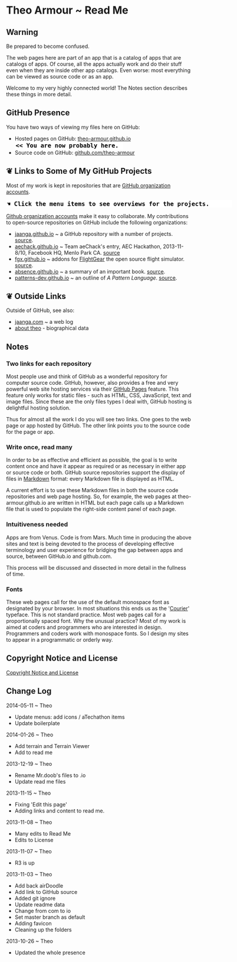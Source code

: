 Theo Armour ~ Read Me
======================

## Warning
Be prepared to become confused.

The web pages here are part of an app that is a catalog of apps that are catalogs of apps.
Of course, all the apps actually work and do their stuff even when they are inside other app catalogs.
Even worse: most everything can be viewed as source code or as an app.

Welcome to my very highly connected world! The Notes section describes these things in more detail.

## GitHub Presence
You have two ways of viewing my files here on GitHub:

* Hosted pages on GitHub: [theo-armour.github.io]( http://theo-armour.github.io/ "View the files as apps." ) <input value="<< You are now probably here." size=28 style="font:bold 12pt monospace;border-width:0;" >
* Source code on GitHub: [github.com/theo-armour]( https://github.com/theo-armour "View the files as source code." )  <scan style=display:none ><< You are now probably here.</scan>

## &#x2766; Links to Some of My GitHub Projects
Most of my work is kept in repositories that are [GitHub organization accounts]( https://github.com/blog/674-introducing-organizations "Thanks, GitHub" ).

<input value="&#x261A; Click the menu items to see overviews for the projects." size=60 style="font:bold 12pt monospace;border-width:0;" >

[Github organization accounts]( https://help.github.com/articles/creating-a-new-organization-account--2 ) make it easy to collaborate.
My contributions to open-source repositories on GitHub include the following organizations:

* [jaanga.github.io]( http://jaanga.github.io ) ~ a GitHub repository with a number of projects. [source]( http://github.com/jaanga ).
* [aechack.github.io]( http://aechack.github.io ) ~ Team aeChack's entry, AEC Hackathon, 2013-11-8/10, Facebook HQ, Menlo Park CA. [source]( http://github.com/aechack/aeChack.github.io )
* [fgx.github.io]( http://fgx.github.io )  ~ addons for [FlightGear]( http://www.flightgear.org/ ) the open source flight simulator. [source]( http://github.com/fgx ).
* [absence.github.io]( http://absence.github.io ) ~  a summary of an important book. [source]( http://github.com/absence ).
* [patterns-dev.github.io]( http://patterns-dev.github.io ) ~ an outline of <i>A Pattern Language</i>. [source]( http://github.com/patterns-dev ).

<!--
<a href=JavaScript:alert('hi');parent.ifr.src="home/r1/info-more.html"; >More</a> ~ work on theo-armour.github.io
-->

## &#x2766; Outside Links

Outside of GitHub, see also:

* [jaanga.com]( http://jaanga.com ) ~ a web log
* [about theo]( http://theoarmour.com/p/about-theo.html ) -  biographical data


## Notes

### Two links for each repository
Most people use and think of GitHub as a wonderful repository for computer source code.
GitHub, however, also provides a free and very powerful web site hosting services via their [GitHub Pages]( http://pages.github.com/ "Thank you, GitHub!" ) feature.
This feature only works for static files - such as HTML, CSS, JavaScript, text and image files.
Since these are the only files types I deal with, GitHub hosting is delightful hosting solution.

Thus for almost all the work I do you will see two links. One goes to the web page or app hosted by GitHub.
The other link points you to the source code for the page or app.

### Write once, read many
In order to be as effective and efficient as possible, the goal is to write content once and have it appear as required or as necessary in either app or source code or both.
GitHub source repositories support the display of files in [Markdown]( http://en.wikipedia.org/wiki/Markdown ) format: every Markdown file is displayed as HTML.

A current effort is to use these Markdown files in both the source code repositories and web page hosting.
So, for example, the web pages at theo-armour.github.io are written in HTML but each page calls up a Markdown file
that is used to populate the right-side content panel of each page.

### Intuitiveness needed
Apps are from Venus. Code is from Mars. Much time in producing the above sites and text is being devoted
to the process of developing effective terminology and user experience for bridging the gap between apps and source, between GitHub.io and github.com.

This process will be discussed and dissected in more detail in the fullness of time.

### Fonts
These web pages call for the use of the default monospace font as designated by your browser. In most situations this ends us as the '[Courier]( http://en.wikipedia.org/wiki/Courier_(typeface) )' typeface.
This is not standard practice. Most web pages call for a proportionally spaced font. Why the unusual practice? Most of my work is aimed at coders and programmers who are interested in design.
Programmers and coders work with monospace fonts. So I design my sites to appear in a programmatic or orderly way.



## Copyright Notice and License
[ Copyright Notice and License ]( https://github.com/theo-armour/copyright-notice-and-license.md )



## Change Log

2014-05-11 ~ Theo

* Update menus: add icons / aTechathon items
* Update boilerplate

2014-01-26 ~ Theo

* Add terrain and Terrain Viewer
* Add to read me

2013-12-19 ~ Theo

* Rename Mr.doob's files to .io
* Update read me files

2013-11-15 ~ Theo

* Fixing 'Edit this page'
* Adding links and content to read me.

2013-11-08 ~ Theo

* Many edits to Read Me
* Edits to License

2013-11-07 ~ Theo

* R3 is up

2013-11-03 ~ Theo

* Add back airDoodle
* Add link to GitHub source
* Added git ignore
* Update readme data
* Change from com to io
* Set master branch as default
* Adding favicon
* Cleaning up the folders

2013-10-26 ~ Theo

* Updated the whole presence